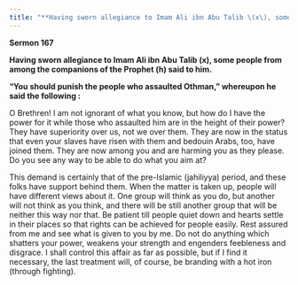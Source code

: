 ```yaml
---
title: "**Having sworn allegiance to Imam Ali ibn Abu Talib \(x\), some people from among the companions of the Prophet \(h\) said to him\.**" 
---
```

**Sermon 167**

**Having sworn allegiance to Imam Ali ibn Abu Talib \(x\), some people from among the companions of the Prophet \(h\) said to him\.**

**“You should punish the people who assaulted Othman,” whereupon he said the following :**

O Brethren\! I am not ignorant of what you know, but how do I have the power for it while those who assaulted him are in the height of their power? They have superiority over us, not we over them\. They are now in the status that even your slaves have risen with them and bedouin Arabs, too, have joined them\. They are now among you and are harming you as they please\. Do you see any way to be able to do what you aim at?

This demand is certainly that of the pre\-Islamic \(jahiliyya\) period, and these folks have support behind them\. When the matter is taken up, people will have different views about it\. One group will think as you do, but another will not think as you think, and there will be still another group that will be neither this way nor that\. Be patient till people quiet down and hearts settle in their places so that rights can be achieved for people easily\. Rest assured from me and see what is given to you by me\. Do not do anything which shatters your power, weakens your strength and engenders feebleness and disgrace\. I shall control this affair as far as possible, but if I find it necessary, the last treatment will, of course, be branding with a hot iron \(through fighting\)\.

<a id="page600"></a>

